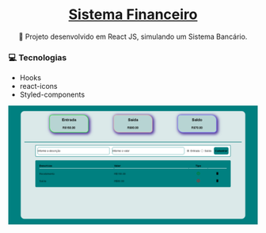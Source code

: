 <div align="center">
  
# [Sistema Financeiro](http://awesome-zebra.surge.sh/)
  
🚀 Projeto desenvolvido em React JS, simulando um Sistema Bancário.
</div>

### 💻 Tecnologias

- Hooks
- react-icons
- Styled-components

![image](sistema.png)


